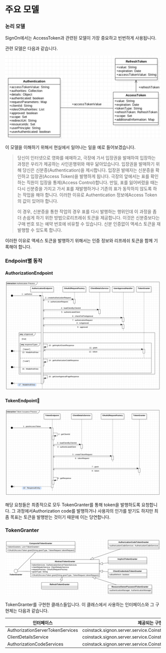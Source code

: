 # 주요 모델

### 논리 모델

SignOn에서는 AccessToken과 관련된 모델이 가장 중요하고 빈번하게 사용됩니다.

관련 모델은 다음과 같습니다.

![](../../.gitbook/assets/main-model.png)

이 모델을 이해하기 위해서 현실에서 일어나는 일을 예로 들어보겠습니다.

> 당신이 인터넷으로 영화를 예매하고, 극장에 가서 입장권을 발매하여 입장하는 과정은 우리가 제공하는 사인온행위와 매우 닮아있습니다. 입장권을 발매하기 위해 당신은 신분증\(Authentication\)을 제시합니다. 입장권 발매자는 신분증을 확인하고 입장권\(Access Token\)을 발행하게 됩니다. 극장의 앞에서는 표를 확인하는 직원이 입장을 통제\(Access Control\)합니다. 만일, 표를 잃어버렸을 때는 다시 신분증을 가지고 가서 표를 재발행하거나 기존의 표가 동작하지 않도록 하는 작업을 해야 합니다. 이러한 이유로 Authentication 정보에Access Token의 값이 있어야 합니다.
>
> 이 경우, 신분증을 통한 작업의 경우 표를 다시 발행하는 행위인데 이 과정을 좀 더 손쉽게 하기 위한 방법으로리프레쉬 토큰을 제공합니다. 이것은 신분증보다는 구매 번호 또는 예약 번호에 비유할 수 있습니다. 신분 인증없이 액세스 토큰을 재발행할 수 있도록 합니다.

이러한 이유로 액세스 토큰을 발행하기 위해서는 인증 정보와 리프레쉬 토큰을 함께 기록해야 합니다.

### Endpoint별 동작

#### AuthorizationEndpoint

![](../../.gitbook/assets/authorization-seq.png)

#### TokenEndpoint

![](../../.gitbook/assets/token-seq.png)

해당 요청들은 최종적으로 모두 TokenGranter를 통해 token을 발행하도록 요청합니다. 그 과정에서Authorization code를 발행하거나 사용자의 인가를 받기도 하지만 최좀 목표는 토큰을 발행받는 것이기 때문에 이는 당연합니다.

### TokenGranter

![](../../.gitbook/assets/tokengranter-model.png)

TokenGranter를 구현한 클래스들입니다. 이 클래스에서 사용하는 인터페이스와 그 구현체는 다음과 같습니다.

| 인터페이스 | 제공되는 구현체 |
| ------- | ----------- |
| AuthorizationServerTokenServices | coinstack.signon.server.service.CoinstackTokenService |
| ClientDetailsService | coinstack.signon.server.service.CoinstackClientService |
| AuthorizationCodeServices | coinstack.signon.server.service.CoinstackAuthorizationCodeService |


